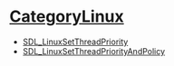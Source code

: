 #  [CategoryLinux](CategoryLinux)

<!-- BEGIN CATEGORY LIST -->
- [SDL_LinuxSetThreadPriority](SDL_LinuxSetThreadPriority)
- [SDL_LinuxSetThreadPriorityAndPolicy](SDL_LinuxSetThreadPriorityAndPolicy)
<!-- END CATEGORY LIST -->

